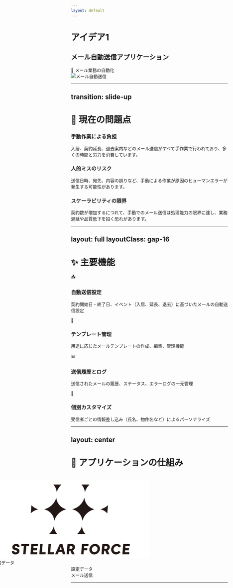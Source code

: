 ```yaml
---
layout: default
---
```


# アイデア1
## メール自動送信アプリケーション

<div class="flex flex-row items-center w-full min-h-[10rem]">
	<div class="flex-1">
		<div 
			v-motion
			:initial="{ x: -100, opacity: 0 }"
			:enter="{ x: 0, opacity: 1, transition: { delay: 300, duration: 800 } }"
			class="text-xl mt-8"
		>
			📧 メール業務の自動化
		</div>
	</div>
	<div class="flex-1 flex justify-end">
		<div v-motion
			:initial="{ x: 100, opacity: 0, scale: 0.8 }"
			:enter="{ x: 0, opacity: 1, scale: 1, transition: { delay: 200, duration: 900 } }"
		>
			<img src="/assets/automation.jpg" alt="メール自動送信" class="w-96 h-96 drop-shadow-2xl rounded-2xl bg-white object-cover" />
		</div>
	</div>
</div>

---
transition: slide-up
---

# 🚨 現在の問題点

<div class="grid grid-cols-1 gap-2">
	<div
		v-motion
		:initial="{ x: -80, opacity: 0, scale: 0.9 }"
		:enter="{ x: 0, opacity: 1, scale: 1, transition: { delay: 200, duration: 600, type: 'spring' } }"
		class="bg-red-100 p-6 rounded-lg"
	>
		<div class="flex items-center mb-4">
			<carbon:warning class="text-red-500 mr-3 text-2xl" />
			<h3 class="text-xl font-bold text-red-700">手動作業による負担</h3>
		</div>
		<p class="text-gray-700">
			入居、契約延長、退去案内などのメール送信がすべて手作業で行われており、多くの時間と労力を消費しています。
		</p>
	</div>
	<div
		v-motion
		:initial="{ x: 80, opacity: 0, scale: 0.9 }"
		:enter="{ x: 0, opacity: 1, scale: 1, transition: { delay: 400, duration: 600, type: 'spring' } }"
		class="bg-orange-100 p-6 rounded-lg"
	>
		<div class="flex items-center mb-4">
			<carbon:error class="text-orange-500 mr-3 text-2xl" />
			<h3 class="text-xl font-bold text-orange-700">人的ミスのリスク</h3>
		</div>
		<p class="text-gray-700">
			送信日時、宛先、内容の誤りなど、手動による作業が原因のヒューマンエラーが発生する可能性があります。
		</p>
	</div>
	<div
		v-motion
		:initial="{ y: 60, opacity: 0, scale: 0.9 }"
		:enter="{ y: 0, opacity: 1, scale: 1, transition: { delay: 600, duration: 600, type: 'spring' } }"
		class="bg-yellow-100 p-6 rounded-lg"
	>
		<div class="flex items-center mb-4">
			<carbon:scale class="text-yellow-500 mr-3 text-2xl" />
			<h3 class="text-xl font-bold text-yellow-700">スケーラビリティの限界</h3>
		</div>
		<p class="text-gray-700">
			契約数が増加するにつれて、手動でのメール送信は処理能力の限界に達し、業務遅延や品質低下を招く恐れがあります。
		</p>
	</div>
</div>

---
layout: full
layoutClass: gap-16
---

# ✨ 主要機能

<div class="flex flex-row gap-8 w-full">
	<div class="flex-1 space-y-4">
		<div
			class="feature-card"
			v-motion
			:initial="{ x: -80, opacity: 0, scale: 0.9 }"
			:enter="{ x: 0, opacity: 1, scale: 1, transition: { delay: 200, duration: 600, type: 'spring' } }"
		>
			<span class="text-blue-500 text-2xl mb-2">📤</span>
			<h3 class="font-bold text-lg mb-2">自動送信設定</h3>
			<p class="text-sm opacity-80">契約開始日・終了日、イベント（入居、延長、退去）に基づいたメールの自動送信設定</p>
		</div>
		<div
			class="feature-card"
			v-motion
			:initial="{ x: -80, opacity: 0, scale: 0.9, rotate: -8 }"
			:enter="{ x: 0, opacity: 1, scale: 1, rotate: 0, transition: { delay: 400, duration: 600, type: 'spring' } }"
		>
			<span class="text-green-500 text-2xl mb-2">📝</span>
			<h3 class="font-bold text-lg mb-2">テンプレート管理</h3>
			<p class="text-sm opacity-80">用途に応じたメールテンプレートの作成、編集、管理機能</p>
		</div>
	</div>
	<div class="flex-1 space-y-4">
		<div
			class="feature-card"
			v-motion
			:initial="{ x: 80, opacity: 0, scale: 0.9, rotate: 8 }"
			:enter="{ x: 0, opacity: 1, scale: 1, rotate: 0, transition: { delay: 600, duration: 600, type: 'spring' } }"
		>
			<span class="text-orange-500 text-2xl mb-2">📊</span>
			<h3 class="font-bold text-lg mb-2">送信履歴とログ</h3>
			<p class="text-sm opacity-80">送信されたメールの履歴、ステータス、エラーログの一元管理</p>
		</div>
		<div
			class="feature-card"
			v-motion
			:initial="{ x: 80, opacity: 0, scale: 0.9, rotate: -8 }"
			:enter="{ x: 0, opacity: 1, scale: 1, rotate: 0, transition: { delay: 800, duration: 600, type: 'spring' } }"
		>
			<span class="text-teal-500 text-2xl mb-2">👤</span>
			<h3 class="font-bold text-lg mb-2">個別カスタマイズ</h3>
			<p class="text-sm opacity-80">受信者ごとの情報差し込み（氏名、物件名など）によるパーソナライズ</p>
		</div>
	</div>
</div>

<style>
.feature-card {
@apply bg-white p-4 rounded-lg shadow-md border border-gray-200;
}
</style>

---
layout: center
---

# 🔄 アプリケーションの仕組み

<div class="relative w-full h-96 flex items-center justify-center">
	<!-- Application centrale -->
	<div
		v-motion
		:initial="{ scale: 0, opacity: 0, y: 40 }"
		:enter="{ scale: 1, opacity: 1, y: 70, transition: { delay: 500, duration: 800 } }"
		class="center-app flex flex-col items-center justify-center"
		style="transform: translateY(40px);"
	>
		<carbon:application class="text-6xl text-blue-500 mb-2" />
		<div class="text-center font-bold text-lg">アプリケーション</div>
	</div>
	<!-- Données d'entreprise (Stellar Force) - En haut -->
	<div v-motion
		:initial="{ y: -200, opacity: 0 }"
		:enter="{ y: 0, opacity: 1, transition: { delay: 800, duration: 600 }, x: -100 }"
		class="absolute top-data left-1/2"
		style="left: 35%; transform: translate(-50%, 0);"
	>
		<div class="flex flex-col items-center bg-white p-4 rounded-lg shadow-lg border border-gray-200">
			<img src="/assets/stellarforce.png" alt="Stellar Force" class="w-full h-12 mb-2" />
			<div class="text-center text-sm font-semibold">企業データ</div>
		</div>
	</div>
	<!-- Configuration - À gauche -->
	<div v-motion
		:initial="{ x: -200, opacity: 0 }"
		:enter="{ x: 0, opacity: 1, transition: { delay: 1000, duration: 600 } }"
		class="absolute left-config"
	>
		<div class="flex flex-col items-center bg-white p-4 rounded-lg shadow-lg border border-gray-200">
			<carbon:settings class="text-4xl text-green-500 mb-2" />
			<div class="text-center text-sm font-semibold">設定データ</div>
		</div>
	</div>
	<!-- Envoi de mails - À droite -->
	<div v-motion
		:initial="{ x: 200, opacity: 0 }"
		:enter="{ x: 0, opacity: 1, transition: { delay: 1200, duration: 600 } }"
		class="absolute right-mail"
	>
		<div class="flex flex-col items-center bg-white p-4 rounded-lg shadow-lg border border-gray-200">
		<carbon:send class="text-4xl text-purple-500 mb-2" />
		<div class="text-center text-sm font-semibold">メール送信</div>
		</div>
	</div>
	<!-- Flèches bidirectionnelles vers données d'entreprise -->
	<div v-motion
		:initial="{ opacity: 0 }"
		:enter="{ opacity: 1, transition: { delay: 1400, duration: 800 } }"
		class="absolute top-arrow-up">
		<carbon:arrow-up class="text-2xl text-blue-500" />
	</div>
	<div v-motion
		:initial="{ opacity: 0 }"
		:enter="{ opacity: 1, transition: { delay: 1400, duration: 800 } }"
		class="absolute top-arrow-down">
		<carbon:arrow-down class="text-2xl text-blue-500" />
	</div>
	<!-- Flèche depuis configuration vers application -->
	<div v-motion
		:initial="{ opacity: 0 }"
		:enter="{ opacity: 1, transition: { delay: 1600, duration: 800 } }"
		class="absolute left-arrow">
		<carbon:arrow-right class="text-2xl text-green-500" />
	</div>
	<!-- Flèche depuis application vers envoi de mails -->
	<div v-motion
		:initial="{ opacity: 0 }"
		:enter="{ opacity: 1, transition: { delay: 1800, duration: 800 } }"
		class="absolute right-arrow">
		<carbon:arrow-right class="text-2xl text-purple-500" />
	</div>
</div>

<style>
.center-app {
left: 50%;
top: 50%;
@apply bg-white p-6 rounded-lg shadow-lg border border-gray-200;
}

.top-data {
left: 0%;
top: 0%;
}

.left-config {
left: -15%;
top: 60%;
}

.right-mail {
right: -15%;
top: 60%;
}

.top-arrow-up {
left: 40%;
top: 35%;
}

.top-arrow-down {
left: 55%;
top: 35%;
}

.left-arrow {
left: 15%;
top: 70%;
}

.right-arrow {
right: 15%;
top: 70%;
}
</style>
---